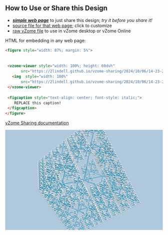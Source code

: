 
## How to Use or Share this Design

 - [***simple web page***](<https://2lindell.github.io/vzome-sharing/2024/10/06/14-23-27-Tee-2/>) to just share this design; *try it before you share it!*
 - [source file for that web page](<https://github.com/2lindell/vzome-sharing/edit/main/2024/10/06/14-23-27-Tee-2/index.md>); click to customize
 - [raw vZome file](<https://raw.githubusercontent.com/2lindell/vzome-sharing/main/2024/10/06/14-23-27-Tee-2/Tee-2.vZome>) to use in vZome desktop or vZome Online
 
 HTML for embedding in any web page:
 ```html
<figure style="width: 87%; margin: 5%">
  
  
  <vzome-viewer style="width: 100%; height: 60dvh" 
        src="https://2lindell.github.io/vzome-sharing/2024/10/06/14-23-27-Tee-2/Tee-2.vZome" >
    <img  style="width: 100%"
        src="https://2lindell.github.io/vzome-sharing/2024/10/06/14-23-27-Tee-2/Tee-2.png" >
  </vzome-viewer>

  <figcaption style="text-align: center; font-style: italic;">
     REPLACE this caption!
  </figcaption>
</figure>

 ```

[vZome Sharing documentation](https://vzome.github.io/vzome/sharing.html#how-it-works)

![Image](<Tee-2.png>)

